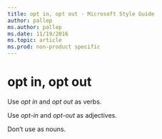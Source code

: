 ```yaml
---
title: opt in, opt out - Microsoft Style Guide
author: pallep
ms.author: pallep
ms.date: 11/19/2016
ms.topic: article
ms.prod: non-product specific
---
```


# opt in, opt out

Use *opt in* and *opt out* as verbs. 

Use *opt-in* and *opt-out* as adjectives.

Don’t use as nouns.
